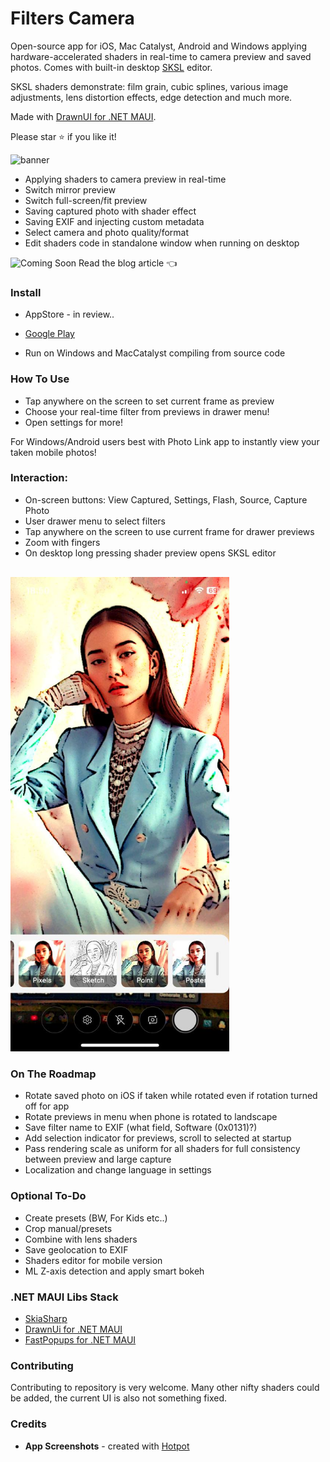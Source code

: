 ﻿# Filters Camera

Open-source app for iOS, Mac Catalyst, Android and Windows applying hardware-accelerated shaders in real-time to camera preview and saved photos. 
Comes with built-in desktop [SKSL](https://skia.org/docs/user/sksl) editor.

SKSL shaders demonstrate: film grain, cubic splines, various image adjustments, lens distortion effects, edge detection and much more.

Made with [DrawnUI for .NET MAUI](https://drawnui.net).

Please star ⭐ if you like it!

![banner](https://github.com/user-attachments/assets/8d04fb95-ee36-476e-b8c7-94db84ce3db2)

* Applying shaders to camera preview in real-time
* Switch mirror preview
* Switch full-screen/fit preview
* Saving captured photo with shader effect
* Saving EXIF and injecting custom metadata
* Select camera and photo quality/format
* Edit shaders code in standalone window when running on desktop

![Coming Soon](https://img.shields.io/badge/Coming-Soon-orange?style=flat-square) Read the blog article 👈

### Install

* AppStore - in review..

* [Google Play](https://play.google.com/store/apps/details?id=com.appomobi.drawnui.shaderscam)

* Run on Windows and MacCatalyst compiling from source code

### How To Use

- Tap anywhere on the screen to set current frame as preview
- Choose your real-time filter from previews in drawer menu!
- Open settings for more!

For Windows/Android users best with Photo Link app to instantly view your taken mobile photos!

### Interaction:

- On-screen buttons:  View Captured, Settings, Flash, Source, Capture Photo
- User drawer menu to select filters
- Tap anywhere on the screen to use current frame for drawer previews
- Zoom with fingers
- On desktop long pressing shader preview opens SKSL editor

<img src="./art/drawn.jpg" width="350" alt="Sketch Shader"
style="margin-top: 16px;" />

### On The Roadmap

* Rotate saved photo on iOS if taken while rotated even if rotation turned off for app
* Rotate previews in menu when phone is rotated to landscape
* Save filter name to EXIF (what field, Software (0x0131)?)
* Add selection indicator for previews, scroll to selected at startup
* Pass rendering scale as uniform for all shaders for full consistency between preview and large capture
* Localization and change language in settings

### Optional To-Do

* Create presets (BW, For Kids etc..)
* Crop manual/presets
* Combine with lens shaders
* Save geolocation to EXIF
* Shaders editor for mobile version
* ML Z-axis detection and apply smart bokeh

### .NET MAUI Libs Stack

* [SkiaSharp](https://github.com/mono/SkiaSharp)
* [DrawnUi for .NET MAUI](https://github.com/taublast/DrawnUi)
* [FastPopups for .NET MAUI](https://github.com/taublast/FastPopups)

### Contributing

Contributing to repository is very welcome. Many other nifty shaders could be added, the current UI is also not something fixed.

### Credits

* **App Screenshots** - created with [Hotpot](https://hotpot.ai/)

